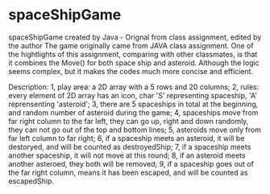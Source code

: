 # spaceShipGame
spaceShipGame created by Java - Orignal from class assignment, edited by the author
The game originally came from JAVA class assignment. One of the hightlights of this assignment, comparing with other classmates, is that it combines the Move() for both space ship and asteroid. Although the logic seems complex, but it makes the codes much more concise and efficient. 

Description: 
  1, play area: a 2D array with a 5 rows and 20 columns;
  2, rules: every element of 2D array has an icon, char 'S' representing spaceship, 'A' reprensenting 'asteroid';
  3, there are 5 spaceships in total at the beginning, and random number of asteroid during the game;
  4, spaceships move from far right column to the far left, they can go up, right and down randomly, they can not go out of the top and bottom lines;
  5, asteroids move only from far left column to far right;
  6, if a spaceship meets an asteroid, it will be destoryed, and will be counted as destroyedShip;
  7, if a spaceship meets another spaceship, it will not move at this round;
  8, if an asteroid meets another asteroed, they both will be removed;
  9, if a spaceship goes out of the far right column, means it has been escaped, and will be counted as escapedShip.

